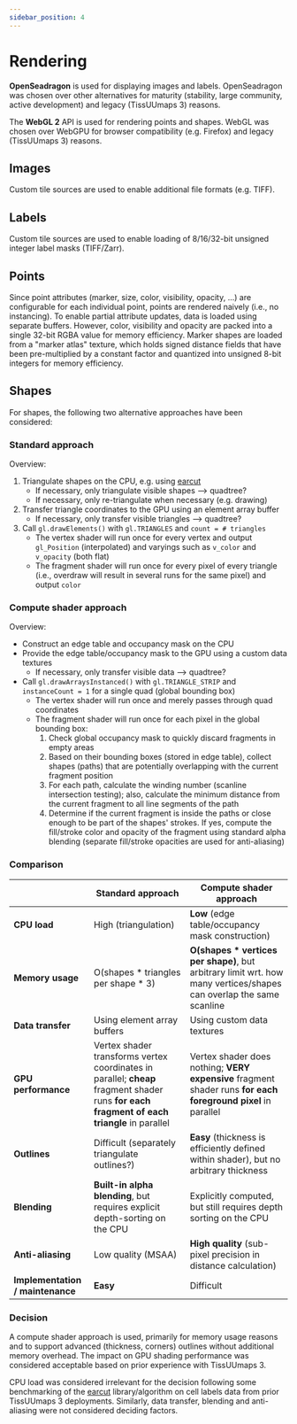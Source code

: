 ```yaml
---
sidebar_position: 4
---
```


# Rendering

**OpenSeadragon** is used for displaying images and labels. OpenSeadragon was chosen over other alternatives for maturity (stability, large community, active development) and legacy (TissUUmaps 3) reasons.

The **WebGL 2** API is used for rendering points and shapes. WebGL was chosen over WebGPU for browser compatibility (e.g. Firefox) and legacy (TissUUmaps 3) reasons.

## Images

Custom tile sources are used to enable additional file formats (e.g. TIFF).

## Labels

Custom tile sources are used to enable loading of 8/16/32-bit unsigned integer label masks (TIFF/Zarr).

## Points

Since point attributes (marker, size, color, visibility, opacity, ...) are configurable for each individual point, points are rendered naively (i.e., no instancing). To enable partial attribute updates, data is loaded using separate buffers. However, color, visibility and opacity are packed into a single 32-bit RGBA value for memory efficiency. Marker shapes are loaded from a "marker atlas" texture, which holds signed distance fields that have been pre-multiplied by a constant factor and quantized into unsigned 8-bit integers for memory efficiency.

## Shapes

For shapes, the following two alternative approaches have been considered:

### Standard approach

Overview:

1. Triangulate shapes on the CPU, e.g. using [earcut](https://github.com/mapbox/earcut)
   - If necessary, only triangulate visible shapes --> quadtree?
   - If necessary, only re-triangulate when necessary (e.g. drawing)
2. Transfer triangle coordinates to the GPU using an element array buffer
   - If necessary, only transfer visible triangles --> quadtree?
3. Call `gl.drawElements()` with `gl.TRIANGLES` and `count = # triangles`
   - The vertex shader will run once for every vertex and output `gl_Position` (interpolated) and varyings such as `v_color` and `v_opacity` (both flat)
   - The fragment shader will run once for every pixel of every triangle (i.e., overdraw will result in several runs for the same pixel) and output `color`

### Compute shader approach

Overview:

- Construct an edge table and occupancy mask on the CPU
- Provide the edge table/occupancy mask to the GPU using a custom data textures
  - If necessary, only transfer visible data --> quadtree?
- Call `gl.drawArraysInstanced()` with `gl.TRIANGLE_STRIP` and `instanceCount = 1` for a single quad (global bounding box)
  - The vertex shader will run once and merely passes through quad coordinates
  - The fragment shader will run once for each pixel in the global bounding box:
    1. Check global occupancy mask to quickly discard fragments in empty areas
    2. Based on their bounding boxes (stored in edge table), collect shapes (paths) that are potentially overlapping with the current fragment position
    3. For each path, calculate the winding number (scanline intersection testing); also, calculate the minimum distance from the current fragment to all line segments of the path
    4. Determine if the current fragment is inside the paths or close enough to be part of the shapes' strokes. If yes, compute the fill/stroke color and opacity of the fragment using standard alpha blending (separate fill/stroke opacities are used for anti-aliasing)

### Comparison

|                                  | Standard approach                                                                                                                          | Compute shader approach                                                                                              |
| -------------------------------- | ------------------------------------------------------------------------------------------------------------------------------------------ | -------------------------------------------------------------------------------------------------------------------- |
| **CPU load**                     | High (triangulation)                                                                                                                       | **Low** (edge table/occupancy mask construction)                                                                     |
| **Memory usage**                 | O(shapes \* triangles per shape \* 3)                                                                                                      | **O(shapes \* vertices per shape)**, but arbitrary limit wrt. how many vertices/shapes can overlap the same scanline |
| **Data transfer**                | Using element array buffers                                                                                                                | Using custom data textures                                                                                           |
| **GPU performance**              | Vertex shader transforms vertex coordinates in parallel; **cheap** fragment shader runs **for each fragment of each triangle** in parallel | Vertex shader does nothing; **VERY expensive** fragment shader runs **for each foreground pixel** in parallel        |
| **Outlines**                     | Difficult (separately triangulate outlines?)                                                                                               | **Easy** (thickness is efficiently defined within shader), but no arbitrary thickness                                |
| **Blending**                     | **Built-in alpha blending**, but requires explicit depth-sorting on the CPU                                                                | Explicitly computed, but still requires depth sorting on the CPU                                                     |
| **Anti-aliasing**                | Low quality (MSAA)                                                                                                                         | **High quality** (sub-pixel precision in distance calculation)                                                       |
| **Implementation / maintenance** | **Easy**                                                                                                                                   | Difficult                                                                                                            |

### Decision

A compute shader approach is used, primarily for memory usage reasons and to support advanced (thickness, corners) outlines without additional memory overhead. The impact on GPU shading performance was considered acceptable based on prior experience with TissUUmaps 3.

CPU load was considered irrelevant for the decision following some benchmarking of the [earcut](https://github.com/mapbox/earcut) library/algorithm on cell labels data from prior TissUUmaps 3 deployments. Similarly, data transfer, blending and anti-aliasing were not considered deciding factors.
